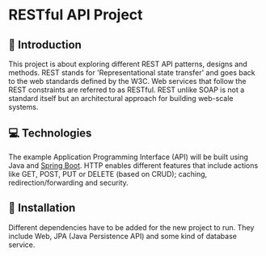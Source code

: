 # RESTful API Project
## 📓 Introduction
This project is about exploring different REST API patterns, designs and methods. REST stands for 'Representational state transfer' and goes back to the web standards defined by the W3C. Web services that follow the REST constraints are referred to as RESTful. REST unlike SOAP is not a standard itself but an architectural approach for building web-scale systems.

## 💻 Technologies
The example Application Programming Interface (API) will be built using Java and [Spring Boot](https://spring.io/projects/spring-boot). HTTP enables different features that include actions like GET, POST, PUT or DELETE (based on CRUD); caching, redirection/forwarding and security.

## 🚩 Installation
Different dependencies have to be added for the new project to run. They include Web, JPA (Java Persistence API) and some kind of database service.
